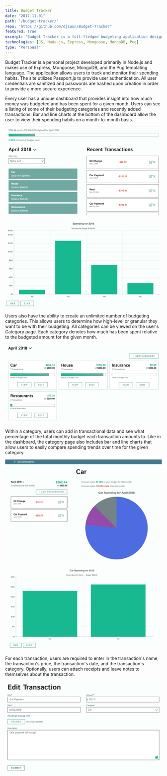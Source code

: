 ```yaml
---
title: Budget Tracker
date: "2017-11-01"
path: "/budget-tracker/"
repo: "https://github.com/djsaun/Budget-Tracker"
featured: true
excerpt: "Budget Tracker is a full-fledged budgeting application designed to allow users to monitor their spending habits. Create an unlimited amount of spending categories to provide a granularized view of where your money is going. Interactive charts allow you to track your overall and categorial spending on a month-to-month basis."
technologies: [JS, Node.js, Express, Mongoose, MongoDB, Pug]
type: "Personal"
---
```


Budget Tracker is a personal project developed primarily in Node.js and makes use of Express, Mongoose, MongoDB, and the Pug templating language. The application allows users to track and monitor their spending habits. The site utilizes Passport.js to provide user authentication. All user credentials are sanitized and passwords are hashed upon creation in order to provide a more secure experience.

Every user has a unique dashboard that provides insight into how much money was budgeted and has been spent for a given month. Users can see a listing of some of their budgeting categories and recently added transactions. Bar and line charts at the bottom of the dashboard allow the user to view their spending habits on a month-to-month basis.

![User dashboard showing categories and recent transactions](./dashboard_items.jpg "User dashboard showing categories and recent transactions")

![Bar graph on user's dashboard](./dashboard_chart.jpg "Bar graph on user's dashboard")

Users also have the ability to create an unlimited number of budgeting categories. This allows users to determine how high-level or granular they want to be with their budgeting. All categories can be viewed on the user's Category page. Each category denotes how much has been spent relative to the budgeted amount for the given month.

![Category overview page](./category_page.jpg "Category overview page")

Within a category, users can add in transactional data and see what percentage of the total monthly budget each transaction amounts to. Like in the dashboard, the category page also includes bar and line charts that allow users to easily compare spending trends over time for the given category.

![Transactions and pie chart on category page](./category_items.jpg "Transactions and pie chart on category page")

![Bar graph on category page](./category_graph.jpg "Bar graph on category page")

For each transaction, users are required to enter in the transaction's name, the transaction's price, the transaction's date, and the transaction's category. Optionally, users can attach receipts and leave notes to themselves about the transaction.

![Edit transaction page](./transaction_page.jpg "Edit transaction page")
